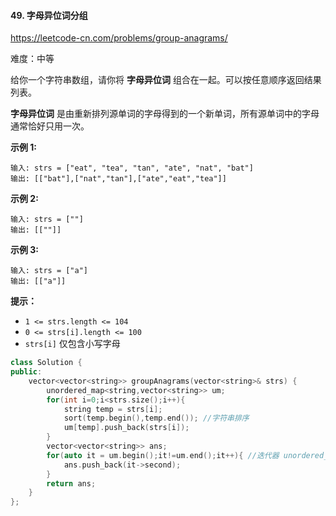 #### 49. 字母异位词分组

https://leetcode-cn.com/problems/group-anagrams/

难度：中等

给你一个字符串数组，请你将 **字母异位词** 组合在一起。可以按任意顺序返回结果列表。

**字母异位词** 是由重新排列源单词的字母得到的一个新单词，所有源单词中的字母通常恰好只用一次。

 

**示例 1:**

```
输入: strs = ["eat", "tea", "tan", "ate", "nat", "bat"]
输出: [["bat"],["nat","tan"],["ate","eat","tea"]]
```

**示例 2:**

```
输入: strs = [""]
输出: [[""]]
```

**示例 3:**

```
输入: strs = ["a"]
输出: [["a"]]
```

 

**提示：**

- `1 <= strs.length <= 104`
- `0 <= strs[i].length <= 100`
- `strs[i]` 仅包含小写字母



```c++
class Solution {
public:
    vector<vector<string>> groupAnagrams(vector<string>& strs) {
        unordered_map<string,vector<string>> um;
        for(int i=0;i<strs.size();i++){
            string temp = strs[i];
            sort(temp.begin(),temp.end()); //字符串排序
            um[temp].push_back(strs[i]);
        }
        vector<vector<string>> ans;
        for(auto it = um.begin();it!=um.end();it++){ //迭代器 unordered_map
            ans.push_back(it->second);
        }
        return ans;
    }
};
```

